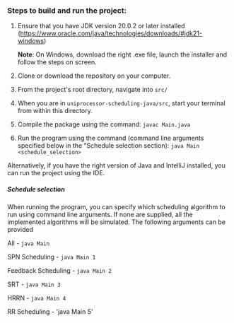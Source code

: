 ### Steps to build and run the project:
1. Ensure that you have JDK version 20.0.2 or later installed (https://www.oracle.com/java/technologies/downloads/#jdk21-windows)

   **Note**: On Windows, download the right .exe file, launch the installer and follow the steps on screen.
2. Clone or download the repository on your computer.
3. From the project's root directory, navigate into `src/`
4. When you are in `uniprocessor-scheduling-java/src`, start your terminal from within this directory.
5. Compile the package using the command:
   `javac Main.java`
6. Run the program using the command (command line arguments specified below in the "Schedule selection section):
   `java Main <schedule_selection>`

Alternatively, if you have the right version of Java and IntelliJ installed, you can run the project using the IDE.

##### Schedule selection
When running the program, you can specify which scheduling algorithm to run using command line arguments. If none are supplied, all the implemented algorithms will be simulated.
The following arguments can be provided

All -
`java Main`

SPN Scheduling -
`java Main 1`

Feedback Scheduling -
`java Main 2`

SRT -
`java Main 3`

HRRN -
`java Main 4`

RR Scheduling -
'java Main 5'
